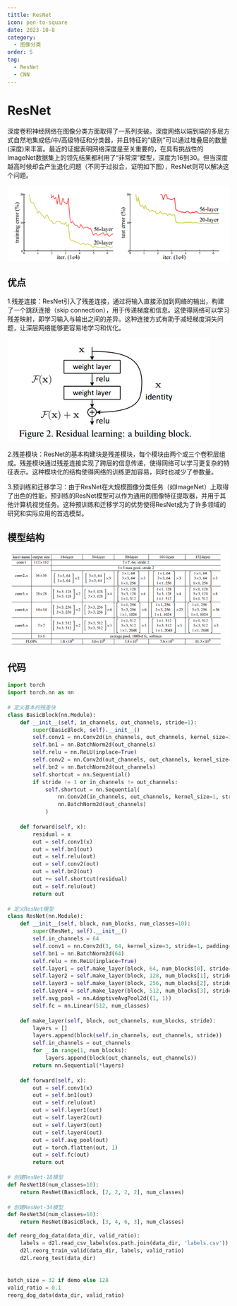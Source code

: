 ```yaml
---
tittle: ResNet
icon: pen-to-square
date: 2023-10-8
category:
  - 图像分类
order: 5
tag:
  - ResNet
  - CNN
---
```

# ResNet  
深度卷积神经网络在图像分类方面取得了一系列突破。深度网络以端到端的多层方式自然地集成低/中/高级特征和分类器，并且特征的“级别”可以通过堆叠层的数量(深度)来丰富。最近的证据表明网络深度是至关重要的，在具有挑战性的ImageNet数据集上的领先结果都利用了“非常深”模型，深度为16到30。但当深度越高时候却会产生退化问题（不同于过拟合，证明如下图），ResNet则可以解决这个问题。  

![](public/RS.png)
## 优点  
1.残差连接：ResNet引入了残差连接，通过将输入直接添加到网络的输出，构建了一个跳跃连接（skip connection），用于传递梯度和信息。这使得网络可以学习残差映射，即学习输入与输出之间的差异。这种连接方式有助于减轻梯度消失问题，让深层网络能够更容易地学习和优化。    

![](public/RS2.png)  

2.残差模块：ResNet的基本构建块是残差模块，每个模块由两个或三个卷积层组成。残差模块通过残差连接实现了跨层的信息传递，使得网络可以学习更复杂的特征表示。这种模块化的结构使得网络的训练更加容易，同时也减少了参数量。  

3.预训练和迁移学习：由于ResNet在大规模图像分类任务（如ImageNet）上取得了出色的性能，预训练的ResNet模型可以作为通用的图像特征提取器，并用于其他计算机视觉任务。这种预训练和迁移学习的优势使得ResNet成为了许多领域的研究和实际应用的首选模型。
## 模型结构  
![](public/resnet.png)  
## 代码  
```py
import torch
import torch.nn as nn

# 定义基本的残差块
class BasicBlock(nn.Module):
    def __init__(self, in_channels, out_channels, stride=1):
        super(BasicBlock, self).__init__()
        self.conv1 = nn.Conv2d(in_channels, out_channels, kernel_size=3, stride=stride, padding=1, bias=False)
        self.bn1 = nn.BatchNorm2d(out_channels)
        self.relu = nn.ReLU(inplace=True)
        self.conv2 = nn.Conv2d(out_channels, out_channels, kernel_size=3, stride=1, padding=1, bias=False)
        self.bn2 = nn.BatchNorm2d(out_channels)
        self.shortcut = nn.Sequential()
        if stride != 1 or in_channels != out_channels:
            self.shortcut = nn.Sequential(
                nn.Conv2d(in_channels, out_channels, kernel_size=1, stride=stride, bias=False),
                nn.BatchNorm2d(out_channels)
            )

    def forward(self, x):
        residual = x
        out = self.conv1(x)
        out = self.bn1(out)
        out = self.relu(out)
        out = self.conv2(out)
        out = self.bn2(out)
        out += self.shortcut(residual)
        out = self.relu(out)
        return out

# 定义ResNet模型
class ResNet(nn.Module):
    def __init__(self, block, num_blocks, num_classes=10):
        super(ResNet, self).__init__()
        self.in_channels = 64
        self.conv1 = nn.Conv2d(3, 64, kernel_size=3, stride=1, padding=1, bias=False)
        self.bn1 = nn.BatchNorm2d(64)
        self.relu = nn.ReLU(inplace=True)
        self.layer1 = self.make_layer(block, 64, num_blocks[0], stride=1)
        self.layer2 = self.make_layer(block, 128, num_blocks[1], stride=2)
        self.layer3 = self.make_layer(block, 256, num_blocks[2], stride=2)
        self.layer4 = self.make_layer(block, 512, num_blocks[3], stride=2)
        self.avg_pool = nn.AdaptiveAvgPool2d((1, 1))
        self.fc = nn.Linear(512, num_classes)

    def make_layer(self, block, out_channels, num_blocks, stride):
        layers = []
        layers.append(block(self.in_channels, out_channels, stride))
        self.in_channels = out_channels
        for _ in range(1, num_blocks):
            layers.append(block(out_channels, out_channels))
        return nn.Sequential(*layers)

    def forward(self, x):
        out = self.conv1(x)
        out = self.bn1(out)
        out = self.relu(out)
        out = self.layer1(out)
        out = self.layer2(out)
        out = self.layer3(out)
        out = self.layer4(out)
        out = self.avg_pool(out)
        out = torch.flatten(out, 1)
        out = self.fc(out)
        return out

# 创建ResNet-18模型
def ResNet18(num_classes=10):
    return ResNet(BasicBlock, [2, 2, 2, 2], num_classes)

# 创建ResNet-34模型
def ResNet34(num_classes=10):
    return ResNet(BasicBlock, [3, 4, 6, 3], num_classes)

```

```py
def reorg_dog_data(data_dir, valid_ratio):
    labels = d2l.read_csv_labels(os.path.join(data_dir, 'labels.csv'))
    d2l.reorg_train_valid(data_dir, labels, valid_ratio)
    d2l.reorg_test(data_dir)


batch_size = 32 if demo else 128
valid_ratio = 0.1
reorg_dog_data(data_dir, valid_ratio)
```
